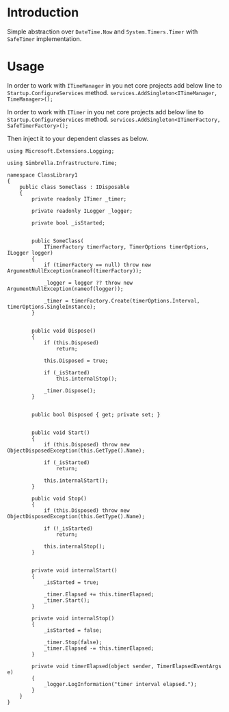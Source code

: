 # Introduction 
Simple abstraction over `DateTime.Now` and `System.Timers.Timer` with `SafeTimer` implementation.

# Usage
In order to work with `ITimeManager` in you net core projects add below line to `Startup.ConfigureServices` method.
`services.AddSingleton<ITimeManager, TimeManager>();`

In order to work with `ITimer` in you net core projects add below line to `Startup.ConfigureServices` method.
`services.AddSingleton<ITimerFactory, SafeTimerFactory>();`

Then inject it to your dependent classes as below.

```
using Microsoft.Extensions.Logging;

using Simbrella.Infrastructure.Time;

namespace ClassLibrary1
{
    public class SomeClass : IDisposable
    {
        private readonly ITimer _timer;
        
        private readonly ILogger _logger;

        private bool _isStarted;


        public SomeClass(
            ITimerFactory timerFactory, TimerOptions timerOptions, ILogger logger)
        {
            if (timerFactory == null) throw new ArgumentNullException(nameof(timerFactory));

            _logger = logger ?? throw new ArgumentNullException(nameof(logger));

            _timer = timerFactory.Create(timerOptions.Interval, timerOptions.SingleInstance);
        }


        public void Dispose()
        {
            if (this.Disposed)
                return;

            this.Disposed = true;

            if (_isStarted)
                this.internalStop();

            _timer.Dispose();
        }


        public bool Disposed { get; private set; }


        public void Start()
        {
            if (this.Disposed) throw new ObjectDisposedException(this.GetType().Name);

            if (_isStarted)
                return;

            this.internalStart();
        }

        public void Stop()
        {
            if (this.Disposed) throw new ObjectDisposedException(this.GetType().Name);

            if (!_isStarted)
                return;

            this.internalStop();
        }


        private void internalStart()
        {
            _isStarted = true;

            _timer.Elapsed += this.timerElapsed;
            _timer.Start();
        }

        private void internalStop()
        {
            _isStarted = false;

            _timer.Stop(false);
            _timer.Elapsed -= this.timerElapsed;
        }

        private void timerElapsed(object sender, TimerElapsedEventArgs e)
        {
            _logger.LogInformation("timer interval elapsed.");
        }
    }
}
```
